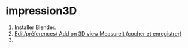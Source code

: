 # impression3D
1. Installer Blender.
2. [Edit/préferences/ Add on 3D view MeasureIt (cocher et enregistrer)](https://blendamator.com/comment-faire-des-mesures-precises-dans-blender/#:~:text=Pour%20configurer%20les%20unit%C3%A9s%20de%20mesure%2C%20rendez-vous%20dans,le%20mieux%20et%20d%C3%A9finir%20l%E2%80%99%C3%A9chelle%20de%20votre%20sc%C3%A8ne.)
3. 
